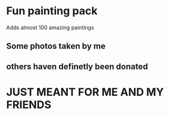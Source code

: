 # Fun painting pack
Adds almost 100 amazing paintings

## Some photos taken by me
## others haven definetly been donated

# JUST MEANT FOR ME AND MY FRIENDS